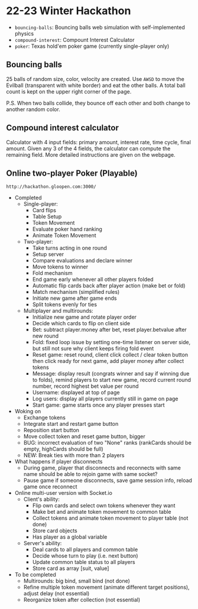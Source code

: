 # 22-23 Winter Hackathon

- `bouncing-balls`: Bouncing balls web simulation with self-implemented physics
- `compound-interest`: Compount Interest Calculator
- `poker`: Texas hold'em poker game (currently single-player only)

## Bouncing balls
25 balls of random size, color, velocity are created. Use `AWSD` to move the Evilball (transparent with white border) and eat the other balls. A total ball count is kept on the upper right corner of the page. 

P.S. When two balls collide, they bounce off each other and both change to another random color. 

## Compound interest calculator
Calculator with 4 input fields: primary amount, interest rate, time cycle, final amount. Given any 3 of the 4 fields, the calculator can compute the remaining field. More detailed instructions are given on the webpage. 

## Online two-player Poker (Playable)
```
http://hackathon.gloopen.com:3000/
```
- Completed 
  - Single-player:
    - Card flips
    - Table Setup
    - Token Movement
    - Evaluate poker hand ranking
    - Animate Token Movement
  - Two-player:
    - Take turns acting in one round
    - Setup server
    - Compare evaluations and declare winner
    - Move tokens to winner
    - Fold mechanism
    - End game early whenever all other players folded
    - Automatic flip cards back after player action (make bet or fold)
    - Match mechanism (simplified rules)
    - Initiate new game after game ends
    - Split tokens evenly for ties
  - Multiplayer and multirounds: 
    - Initialize new game and rotate player order
    - Decide which cards to flip on client side
    - Bet: subtract player.money after bet, reset player.betvalue after new round
    - Fold: fixed loop issue by setting one-time listener on server side, but still not sure why client keeps firing fold event
    - Reset game: reset round, client click collect / clear token button then click ready for next game, add player money after collect tokens
    - Message: display result (congrats winner and say if winning due to folds), remind players to start new game, record current round number, record highest bet value per round
    - Username: displayed at top of page
    - Log users: display all players currently still in game on page
    - Start game: game starts once any player presses start
- Woking on
  - Exchange tokens
  - Integrate start and restart game button
  - Reposition start button
  - Move collect token and reset game button, bigger
  - BUG: incorrect evaluation of two "None" ranks (rankCards should be empty, highCards should be full)
  - NEW: Break ties with more than 2 players
- What happens if player disconnects
  - During game, player that disconnects and reconnects with same name should be able to rejoin game with same socket?
  - Pause game if someone disconnects, save game session info, reload game once reconnect
- Online multi-user version with Socket.io
  - Client's ability:
    - Flip own cards and select own tokens whenever they want
    - Make bet and animate token movement to common table
    - Collect tokens and animate token movement to player table (not done)
    - Store card objects
    - Has player as a global variable
  - Server's ability:
    - Deal cards to all players and common table
    - Decide whose turn to play (i.e. next button)
    - Update common table status to all players
    - Store card as array [suit, value]
- To be completed
  - Multirounds: big bind, small bind (not done)
  - Refine multiple token movement (animate different target positions), adjust delay (not essential)
  - Reorganize token after collection (not essential)